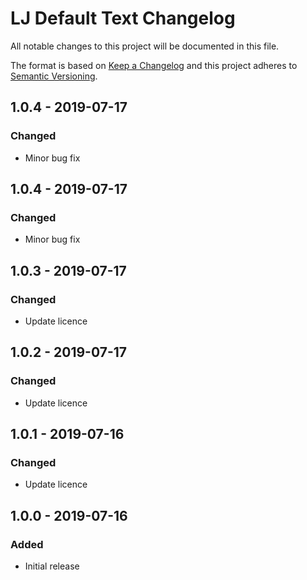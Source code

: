 # LJ Default Text Changelog

All notable changes to this project will be documented in this file.

The format is based on [Keep a Changelog](http://keepachangelog.com/) and this project adheres to [Semantic Versioning](http://semver.org/).

## 1.0.4 - 2019-07-17
### Changed
- Minor bug fix

## 1.0.4 - 2019-07-17
### Changed
- Minor bug fix

## 1.0.3 - 2019-07-17
### Changed
- Update licence

## 1.0.2 - 2019-07-17
### Changed
- Update licence

## 1.0.1 - 2019-07-16
### Changed
- Update licence

## 1.0.0 - 2019-07-16
### Added
- Initial release

